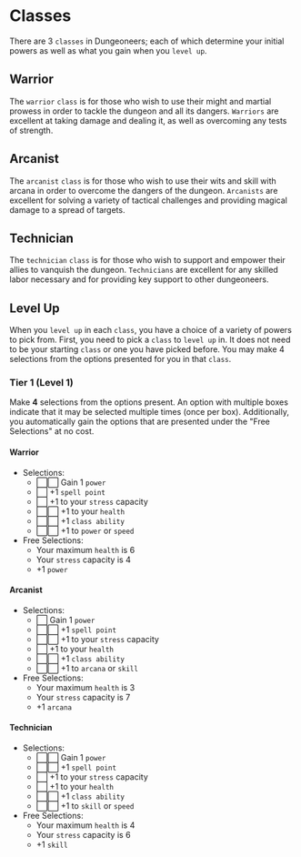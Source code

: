 # Classes

There are 3 `classes` in Dungeoneers; each of which determine your initial powers as well as what you gain when you `level up`.

## Warrior

The `warrior` `class` is for those who wish to use their might and martial prowess in order to tackle the dungeon and all its dangers. `Warriors` are excellent at taking damage and dealing it, as well as overcoming any tests of strength.

## Arcanist

The `arcanist` `class` is for those who wish to use their wits and skill with arcana in order to overcome the dangers of the dungeon. `Arcanists` are excellent for solving a variety of tactical challenges and providing magical damage to a spread of targets.

## Technician

The `technician` `class` is for those who wish to support and empower their allies to vanquish the dungeon. `Technicians` are excellent for any skilled labor necessary and for providing key support to other dungeoneers.

## Level Up

When you `level up` in each `class`, you have a choice of a variety of powers to pick from. First, you need to pick a `class` to `level up` in. It does not need to be your starting `class` or one you have picked before. You may make 4 selections from the options presented for you in that `class`.

### Tier 1 (Level 1)

Make **4** selections from the options present. An option with multiple boxes indicate that it may be selected multiple times (once per box). Additionally, you automatically gain the options that are presented under the "Free Selections" at no cost.

#### Warrior

- Selections:
  - ⬜️⬜️ Gain 1 `power`
  - ⬜️ +1 `spell point`
  - ⬜️ +1 to your `stress` capacity
  - ⬜️⬜️ +1 to your `health`
  - ⬜️⬜️ +1 `class ability`
  - ⬜️⬜️ +1 to `power` or `speed`
- Free Selections:
  - Your maximum `health` is 6
  - Your `stress` capacity is 4
  - +1 `power`

#### Arcanist

- Selections:
  - ⬜️ Gain 1 `power`
  - ⬜️⬜️ +1 `spell point`
  - ⬜️⬜️ +1 to your `stress` capacity
  - ⬜️ +1 to your `health`
  - ⬜️⬜️ +1 `class ability`
  - ⬜️⬜️ +1 to `arcana` or `skill`
- Free Selections:
  - Your maximum `health` is 3
  - Your `stress` capacity is 7
  - +1 `arcana`

#### Technician

- Selections:
  - ⬜️⬜️ Gain 1 `power`
  - ⬜️⬜️ +1 `spell point`
  - ⬜️ +1 to your `stress` capacity
  - ⬜️ +1 to your `health`
  - ⬜️⬜️ +1 `class ability`
  - ⬜️⬜️ +1 to `skill` or `speed`
- Free Selections:
  - Your maximum `health` is 4
  - Your `stress` capacity is 6
  - +1 `skill`
